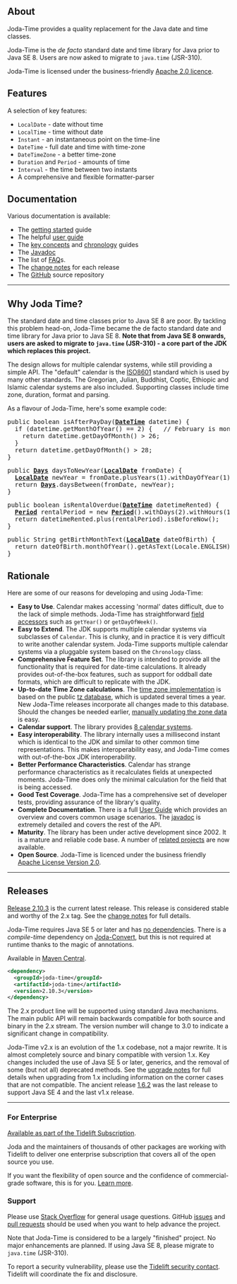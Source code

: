 ## <i></i> About

Joda-Time provides a quality replacement for the Java date and time classes.

Joda-Time is the *de facto* standard date and time library for Java prior to Java SE 8.
Users are now asked to migrate to `java.time` (JSR-310).

Joda-Time is licensed under the business-friendly [Apache 2.0 licence](licenses.html).


## <i></i> Features

A selection of key features:

* `LocalDate` - date without time
* `LocalTime` - time without date
* `Instant` - an instantaneous point on the time-line
* `DateTime` - full date and time with time-zone
* `DateTimeZone` - a better time-zone
* `Duration` and `Period` - amounts of time
* `Interval` - the time between two instants
* A comprehensive and flexible formatter-parser


## <i></i> Documentation

Various documentation is available:

* The [getting started](quickstart.html) guide
* The helpful [user guide](userguide.html)
* The [key concepts](key.html) and [chronology](cal.html) guides
* The [Javadoc](apidocs/index.html)
* The list of [FAQ](faq.html)s.
* The [change notes](changes-report.html) for each release
* The [GitHub](https://github.com/JodaOrg/joda-time) source repository


---

## <i></i> Why Joda Time?

The standard date and time classes prior to Java SE 8 are poor.
By tackling this problem head-on, Joda-Time became
the de facto standard date and time library for Java prior to Java SE 8.
**Note that from Java SE 8 onwards, users are asked to migrate to `java.time` (JSR-310) -
a core part of the JDK which replaces this project.**

The design allows for multiple calendar systems, while still providing a simple API.
The "default" calendar is the [ISO8601](cal_iso.html) standard which is used by many other standards.
The Gregorian, Julian, Buddhist, Coptic, Ethiopic and Islamic calendar systems are also included.
Supporting classes include time zone, duration, format and parsing.

As a flavour of Joda-Time, here's some example code:

<div class="source">
<pre>
public boolean isAfterPayDay(<a href="apidocs/org/joda/time/DateTime.html"><b>DateTime</b></a> datetime) {
  if (datetime.getMonthOfYear() == 2) {   // February is month 2!!
    return datetime.getDayOfMonth() > 26;
  }
  return datetime.getDayOfMonth() > 28;
}
</pre>
<pre>
public <a href="apidocs/org/joda/time/Days.html"><b>Days</b></a> daysToNewYear(<a href="apidocs/org/joda/time/LocalDate.html"><b>LocalDate</b></a> fromDate) {
  <a href="apidocs/org/joda/time/LocalDate.html"><b>LocalDate</b></a> newYear = fromDate.plusYears(1).withDayOfYear(1);
  return <a href="apidocs/org/joda/time/Days.html"><b>Days</b></a>.daysBetween(fromDate, newYear);
}
</pre>
<pre>
public boolean isRentalOverdue(<a href="apidocs/org/joda/time/DateTime.html"><b>DateTime</b></a> datetimeRented) {
  <a href="apidocs/org/joda/time/Period.html"><b>Period</b></a> rentalPeriod = new <a href="apidocs/org/joda/time/Period.html"><b>Period</b></a>().withDays(2).withHours(12);
  return datetimeRented.plus(rentalPeriod).isBeforeNow();
}
</pre>
<pre>
public String getBirthMonthText(<a href="apidocs/org/joda/time/LocalDate.html"><b>LocalDate</b></a> dateOfBirth) {
  return dateOfBirth.monthOfYear().getAsText(Locale.ENGLISH);
}
</pre>
</div>


## <i></i> Rationale

Here are some of our reasons for developing and using Joda-Time:

* <b>Easy to Use</b>.
Calendar makes accessing 'normal' dates difficult, due to the lack of simple methods.
Joda-Time has straightforward <a href="field.html">field accessors</a> such as
<code>getYear()</code> or <code>getDayOfWeek()</code>.
* <b>Easy to Extend</b>.
The JDK supports multiple calendar systems via subclasses of <code>Calendar</code>.
This is clunky, and in practice it is very difficult to write another calendar system.
Joda-Time supports multiple calendar systems via a pluggable system based on the
<code>Chronology</code> class.
* <b>Comprehensive Feature Set</b>.
The library is intended to provide all the functionality that is required for date-time
calculations. It already provides out-of-the-box features, such as support for oddball
date formats, which are difficult to replicate with the JDK.
* <b>Up-to-date Time Zone calculations</b>.
The <a href="timezones.html">time zone implementation</a> is based on
the public <a href="https://www.iana.org/time-zones">tz database</a>, which is
updated several times a year. New Joda-Time releases incorporate all changes
made to this database. Should the changes be needed earlier,
<a href="tz_update.html">manually updating the zone data</a> is easy.
* <b>Calendar support</b>.
The library provides [8 calendar systems](cal.html).
* <b>Easy interoperability</b>.
The library internally uses a millisecond instant which is identical to the JDK and similar
to other common time representations. This makes interoperability easy, and Joda-Time comes
with out-of-the-box JDK interoperability.
* <b>Better Performance Characteristics</b>.
Calendar has strange performance characteristics as it recalculates fields at unexpected moments.
Joda-Time does only the minimal calculation for the field that is being accessed.
* <b>Good Test Coverage</b>.
Joda-Time has a comprehensive set of developer tests, providing assurance of the library's quality.
* <b>Complete Documentation</b>.
There is a full <a href="userguide.html">User Guide</a> which provides an overview and covers
common usage scenarios. The <a href="apidocs/index.html">javadoc</a>
is extremely detailed and covers the rest of the API.
* <b>Maturity</b>.
The library has been under active development since 2002.
It is a mature and reliable code base.
A number of <a href="related.html">related projects</a> are now available.
* <b>Open Source</b>.
Joda-Time is licenced under the business friendly <a href="licenses.html">Apache License Version 2.0</a>.

---

## <i></i> Releases

[Release 2.10.3](download.html) is the current latest release.
This release is considered stable and worthy of the 2.x tag.
See the [change notes](changes-report.html) for full details.

Joda-Time requires Java SE 5 or later and has [no dependencies](dependencies.html).
There is a *compile-time* dependency on [Joda-Convert](/joda-convert/),
but this is not required at runtime thanks to the magic of annotations.

Available in [Maven Central](https://search.maven.org/search?q=g:joda-time%20AND%20a:joda-time&core=gav).

```xml
<dependency>
  <groupId>joda-time</groupId>
  <artifactId>joda-time</artifactId>
  <version>2.10.3</version>
</dependency>
```

The 2.x product line will be supported using standard Java mechanisms.
The main public API will remain backwards compatible for both source and binary in the 2.x stream.
The version number will change to 3.0 to indicate a significant change in compatibility.

Joda-Time v2.x is an evolution of the 1.x codebase, not a major rewrite.
It is almost completely source and binary compatible with version 1.x.
Key changes included the use of Java SE 5 or later, generics, and the removal of some (but not all)
deprecated methods. See the [upgrade notes](upgradeto200.html) for full details when upgrading from 1.x
including information on the corner cases that are not compatible.
The ancient release [1.6.2](https://sourceforge.net/projects/joda-time/files/joda-time/1.6.2/) was
the last release to support Java SE 4 and the last v1.x release.


---

### For Enterprise

[Available as part of the Tidelift Subscription](https://tidelift.com/subscription/pkg/maven-joda-time-joda-time?utm_source=maven-joda-time-joda-time&utm_medium=referral&utm_campaign=enterprise).

Joda and the maintainers of thousands of other packages are working with Tidelift to deliver one
enterprise subscription that covers all of the open source you use.

If you want the flexibility of open source and the confidence of commercial-grade software, this is for you.
[Learn more](https://tidelift.com/subscription/pkg/maven-joda-time-joda-time?utm_source=maven-joda-time-joda-time&utm_medium=referral&utm_campaign=enterprise).


### Support

Please use [Stack Overflow](https://stackoverflow.com/questions/tagged/jodatime) for general usage questions.
GitHub [issues](https://github.com/JodaOrg/joda-time/issues) and [pull requests](https://github.com/JodaOrg/joda-time/pulls)
should be used when you want to help advance the project.

Note that Joda-Time is considered to be a largely "finished" project.
No major enhancements are planned.
If using Java SE 8, please migrate to `java.time` (JSR-310).

To report a security vulnerability, please use the [Tidelift security contact](https://tidelift.com/security).
Tidelift will coordinate the fix and disclosure.
